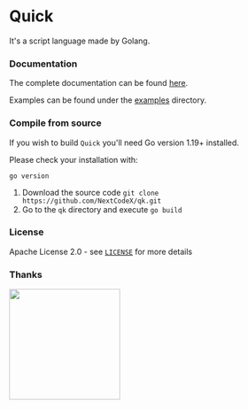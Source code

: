 # Quick
It's a script language made by Golang.

### Documentation
The complete documentation can be found [here](https://chenlh.cn/qk-doc/).

Examples can be found under the [examples](./examples) directory.

### Compile from source
If you wish to build `Quick` you'll need Go version 1.19+ installed.

Please check your installation with:

```
go version
```

1. Download the source code `git clone https://github.com/NextCodeX/qk.git`
2. Go to the `qk` directory and execute `go build`

### License

Apache License 2.0 - see [`LICENSE`](./LICENSE) for more details

### Thanks

[<img src="https://chenlh.cn/resource/jetBrain.png" width="200"/>](https://www.jetbrains.com/zh-cn/)

